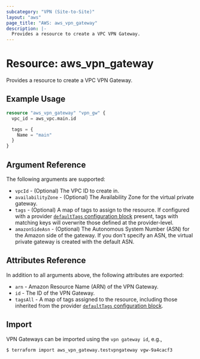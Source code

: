 ```yaml
---
subcategory: "VPN (Site-to-Site)"
layout: "aws"
page_title: "AWS: aws_vpn_gateway"
description: |-
  Provides a resource to create a VPC VPN Gateway.
---
```


# Resource: aws_vpn_gateway

Provides a resource to create a VPC VPN Gateway.

## Example Usage

```terraform
resource "aws_vpn_gateway" "vpn_gw" {
  vpc_id = aws_vpc.main.id

  tags = {
    Name = "main"
  }
}
```

## Argument Reference

The following arguments are supported:

* `vpcId` - (Optional) The VPC ID to create in.
* `availabilityZone` - (Optional) The Availability Zone for the virtual private gateway.
* `tags` - (Optional) A map of tags to assign to the resource. If configured with a provider [`defaultTags` configuration block](https://registry.terraform.io/providers/hashicorp/aws/latest/docs#default_tags-configuration-block) present, tags with matching keys will overwrite those defined at the provider-level.
* `amazonSideAsn` - (Optional) The Autonomous System Number (ASN) for the Amazon side of the gateway. If you don't specify an ASN, the virtual private gateway is created with the default ASN.

## Attributes Reference

In addition to all arguments above, the following attributes are exported:

* `arn` - Amazon Resource Name (ARN) of the VPN Gateway.
* `id` - The ID of the VPN Gateway.
* `tagsAll` - A map of tags assigned to the resource, including those inherited from the provider [`defaultTags` configuration block](https://registry.terraform.io/providers/hashicorp/aws/latest/docs#default_tags-configuration-block).

## Import

VPN Gateways can be imported using the `vpn gateway id`, e.g.,

```
$ terraform import aws_vpn_gateway.testvpngateway vgw-9a4cacf3
```

<!-- cache-key: cdktf-0.17.0-pre.15 input-94ab3dfd36acfb850152ea1c2467fdd765c1e5a07d56f8a05f6abfe530e446fb -->